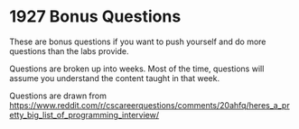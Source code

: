# 1927 Bonus Questions

These are bonus questions if you want to push yourself and do more questions than the labs provide.

Questions are broken up into weeks.
Most of the time, questions will assume you understand the content taught in that week.

Questions are drawn from https://www.reddit.com/r/cscareerquestions/comments/20ahfq/heres_a_pretty_big_list_of_programming_interview/
